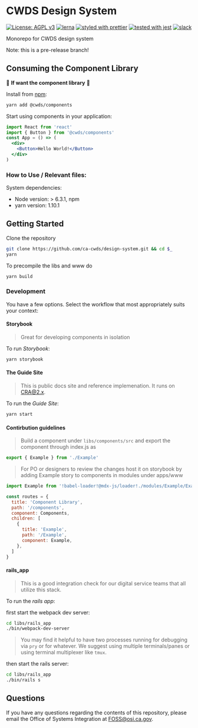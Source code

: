 # CWDS Design System

[![License: AGPL v3](https://img.shields.io/badge/license-AGPL%20v3-blue.svg)](https://www.gnu.org/licenses/agpl-3.0)
[![lerna](https://img.shields.io/badge/maintained%20with-lerna-cc00ff.svg)](https://lernajs.io/)
[![styled with prettier](https://img.shields.io/badge/styled_with-prettier-ff69b4.svg)](https://github.com/prettier/prettier)
[![tested with jest](https://img.shields.io/badge/tested_with-jest-99424f.svg)](https://github.com/facebook/jest)
[![slack](https://img.shields.io/badge/chat-slack-53b390.svg?logo=slack)](https://slack.com/app_redirect?channel=C34SC4BMF)

Monorepo for CWDS design system

Note: this is a pre-release branch!

## Consuming the Component Library

🛑 **If want the component library** 🛑

Install from [npm](https://www.npmjs.com/package/@cwds/components):

```sh
yarn add @cwds/components
```

Start using components in your application:

```jsx
import React from 'react'
import { Button } from '@cwds/components'
const App = () => (
  <div>
    <Button>Hello World!</Button>
  </div>
)
```

### How to Use / Relevant files:

System dependencies:

- Node version: > 6.3.1, npm
- yarn version: 1.10.1

## Getting Started

Clone the repository

```sh
git clone https://github.com/ca-cwds/design-system.git && cd $_
yarn
```

To precompile the libs and www do
```sh
yarn build
```

### Development

You have a few options. Select the workflow that most appropriately suits your context:

#### Storybook

> Great for developing components in isolation

To run _Storybook_:

```sh
yarn storybook
```

#### The Guide Site

> This is public docs site and reference implemenation. It runs on CRA@2.x.

To run the _Guide Site_:

```sh
yarn start
```
#### Contirbution guidelines

> Build a component under `libs/components/src` and export the component through index.js as

```js
export { Example } from './Example'
```

> For PO or designers to review the changes host it on storybook by adding Example story to components in modules under apps/www

```js
import Example from '!babel-loader!@mdx-js/loader!./modules/Example/Example.mdx'

const routes = {
  title: 'Component Library',
  path: '/components',
  component: Components,
  children: [
    {
      title: 'Example',
      path: '/Example',
      component: Example,
    },
  ]
}
```


#### rails_app

> This is a good integration check for our digital service teams that all utilize this stack.

To run the _rails app_:

first start the webpack dev server:

```sh
cd libs/rails_app
./bin/webpack-dev-server
```

> You may find it helpful to have two processes running for debugging via `pry` or for whatever. We suggest using multiple terminals/panes or using terminal multiplexer like `tmux`.

then start the rails server:

```sh
cd libs/rails_app
./bin/rails s
```

## Questions

If you have any questions regarding the contents of this repository, please email the Office of Systems Integration at <FOSS@osi.ca.gov>.
